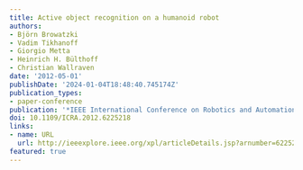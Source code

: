 ```yaml
---
title: Active object recognition on a humanoid robot
authors:
- Björn Browatzki
- Vadim Tikhanoff
- Giorgio Metta
- Heinrich H. Bülthoff
- Christian Wallraven
date: '2012-05-01'
publishDate: '2024-01-04T18:48:40.745174Z'
publication_types:
- paper-conference
publication: '*IEEE International Conference on Robotics and Automation (ICRA)*'
doi: 10.1109/ICRA.2012.6225218
links:
- name: URL
  url: http://ieeexplore.ieee.org/xpl/articleDetails.jsp?arnumber=6225218
featured: true
---
```

